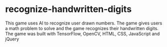 # recognize-handwritten-digits
This game uses AI to recognize user drawn numbers. The game gives users a math problem to solve and the game recognizes their handwritten digits. The game was built with TensorFlow, OpenCV, HTML, CSS, JavaScript and jQuery
